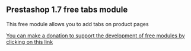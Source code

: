 ## Prestashop 1.7 free tabs module
This free module allows you to add tabs on product pages

[You can make a donation to support the development of free modules by clicking on this link](https://www.paypal.com/donate?hosted_button_id=3CM3XREMKTMSE)
